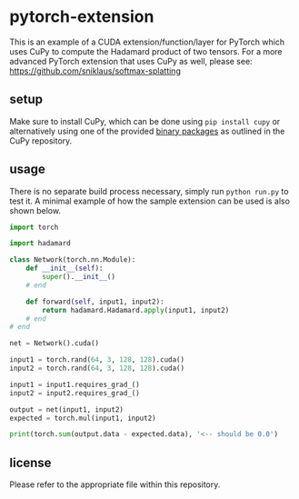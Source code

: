 # pytorch-extension
This is an example of a CUDA extension/function/layer for PyTorch which uses CuPy to compute the Hadamard product of two tensors. For a more advanced PyTorch extension that uses CuPy as well, please see: https://github.com/sniklaus/softmax-splatting

## setup
Make sure to install CuPy, which can be done using `pip install cupy` or alternatively using one of the provided [binary packages](https://docs.cupy.dev/en/stable/install.html#installing-cupy) as outlined in the CuPy repository.

## usage
There is no separate build process necessary, simply run `python run.py` to test it. A minimal example of how the sample extension can be used is also shown below.

```python
import torch

import hadamard

class Network(torch.nn.Module):
	def __init__(self):
		super().__init__()
	# end

	def forward(self, input1, input2):
		return hadamard.Hadamard.apply(input1, input2)
	# end
# end

net = Network().cuda()

input1 = torch.rand(64, 3, 128, 128).cuda()
input2 = torch.rand(64, 3, 128, 128).cuda()

input1 = input1.requires_grad_()
input2 = input2.requires_grad_()

output = net(input1, input2)
expected = torch.mul(input1, input2)

print(torch.sum(output.data - expected.data), '<-- should be 0.0')
```

## license
Please refer to the appropriate file within this repository.